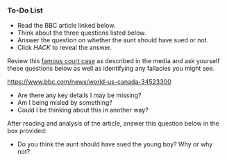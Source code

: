 

<div class="aside">
<h3>To-Do List</h3>
<ul>
  <li>Read the BBC article linked below.</li>
  <li>Think about the three questions listed below.</li>
  <li>Answer the question on whether the aunt should have sued or not.</li>
  <li>Click <em>HACK</em> to reveal the answer.</li>
</ul>
</div>


Review this <a href="https://www.bbc.com/news/world-us-canada-34523300" target="_blank">famous court case</a> as described in the media and ask yourself these questions below as well as identifying any fallacies you might see. 

https://www.bbc.com/news/world-us-canada-34523300

- Are there any key details I may be missing?
- Am I being misled by something?
- Could I be thinking about this in another way?

After reading and analysis of the article, answer this question below in the box provided: 

- Do you think the aunt should have sued the young boy? Why or why not?